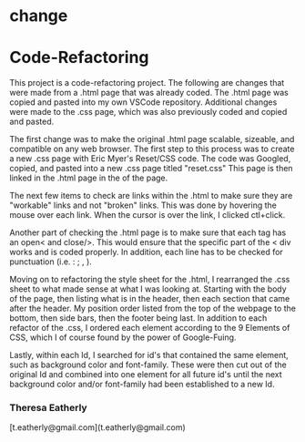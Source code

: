 # change
<h1>Code-Refactoring</h1>


<p>
This project is a code-refactoring project. The following are changes that were made from a .html page that was already coded. The .html page was copied and pasted into my own VSCode repository. Additional changes were made to the .css page, which was also previously coded and copied and pasted. 

The first change was to make the original .html page scalable, sizeable, and compatible on any web browser. The first step to this process was to create a new .css page with Eric Myer's Reset/CSS code.
The code was Googled, copied, and pasted into a new .css page titled "reset.css"
This page is then linked in the .html page in the <head> of the page.

The next few items to check are links within the .html to make sure they are "workable" links and not "broken" links. This was done by hovering the mouse over each link. When the cursor is over the link, I clicked ctl+click. 

Another part of checking the .html page is to make sure that each tag has an open< and close/>. This would ensure that the specific part of the < div works and is coded properly. In addition, each line has to be checked for punctuation (i.e. : ; , ).

Moving on to refactoring the style sheet for the .html, I rearranged the .css sheet to what made sense at what I was looking at. Starting with the body of the page, then listing what is in the header, then each section that came after the header. My position order listed from the top of the webpage to the bottom, then side bars, then the footer being last. In addition to each refactor of the .css, I ordered each element according to the 9 Elements of CSS, which I of course found by the power of Google-Fuing.

Lastly, within each Id, I searched for id's that contained the same element, such as background color and font-family. These were then cut out of the original Id and combined into one element for all future id's until the next background color and/or font-family had been established to a new Id. 
</p>
<h3>Theresa Eatherly</h3>
[t.eatherly@gmail.com](t.eatherly@gmail.com)
